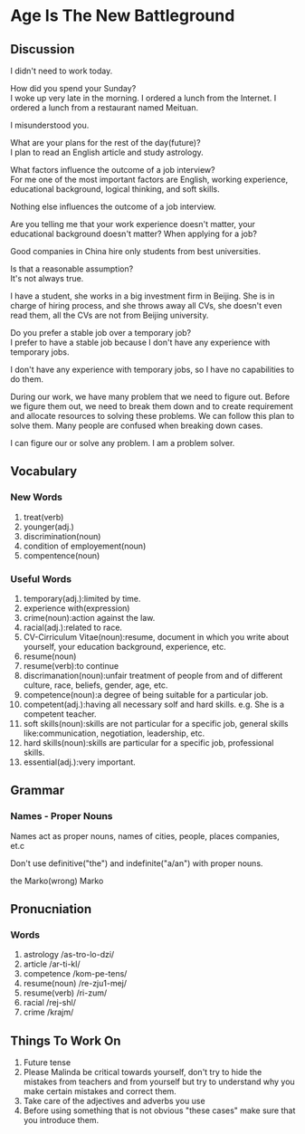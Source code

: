 # Age Is The New Battleground
## Discussion
I didn't need to work today.  

How did you spend your Sunday?  
I woke up very late in the morning. I ordered a lunch from the Internet. I ordered a lunch from a restaurant named Meituan.   

I misunderstood you.  

What are your plans for the rest of the day(future)?  
I plan to read an English article and study astrology.

What factors influence the outcome of a job interview?  
For me one of the most important factors are English, working experience, educational background, logical thinking, and soft skills.  

Nothing else influences the outcome of a job interview.  

Are you telling me that your work experience doesn't matter, your educational background doesn't matter? When applying for a job?  

Good companies in China hire only students from best universities.  

Is that a reasonable assumption?  
It's not always true.  

I have a student, she works in a big investment firm in Beijing. She is in charge of hiring process, and she throws away all CVs, she doesn't even read them, all the CVs are not from Beijing university.

Do you prefer a stable job over a temporary job?  
I prefer to have a stable job because I don't have any experience with temporary jobs.  

I don't have any experience with temporary jobs, so I have no capabilities to do them.  

During our work, we have many problem that we need to figure out. Before we figure them out, we need to break them down and to create requirement and allocate resources to solving these problems. We can follow this plan to solve them. Many people are confused when breaking down cases.  

I can figure our or solve any problem. I am a problem solver.  

## Vocabulary
### New Words
1. treat(verb)
1. younger(adj.)
1. discrimination(noun)
1. condition of employement(noun)
1. compentence(noun)

### Useful Words
1. temporary(adj.):limited by time.
1. experience with(expression)
1. crime(noun):action against the law.
1. racial(adj.):related to race.
1. CV-Cirriculum Vitae(noun):resume, document in which you write about yourself, your education background, experience, etc.
1. resume(noun)
1. resume(verb):to continue
1. discrimanation(noun):unfair treatment of people from and of different culture, race, beliefs, gender, age, etc.
1. competence(noun):a degree of being suitable for a particular job.
1. competent(adj.):having all necessary solf and hard skills. e.g. She is a competent teacher.
1. soft skills(noun):skills are not particular for a specific job, general skills like:communication, negotiation, leadership, etc.
1. hard skills(noun):skills are  particular for a specific job, professional skills.
1. essential(adj.):very important.

## Grammar
### Names - Proper Nouns
Names act as proper nouns, names of cities, people, places companies, et.c

Don't use definitive("the") and indefinite("a/an") with proper nouns.  

the Marko(wrong) 
Marko

## Pronucniation
### Words
1. astrology /as-tro-lo-dzi/
1. article /ar-ti-kl/
1. competence /kom-pe-tens/
1. resume(noun) /re-zju1-mej/
1. resume(verb) /ri-zum/
1. racial /rej-shl/
1. crime /krajm/

## Things To Work On
1. Future tense
1. Please Malinda be critical towards yourself, don't try to hide the mistakes from teachers and from yourself but try to understand why you make certain mistakes and correct them.
1. Take care of the adjectives and adverbs you use
1. Before using something that is not obvious "these cases" make sure that you introduce them.
